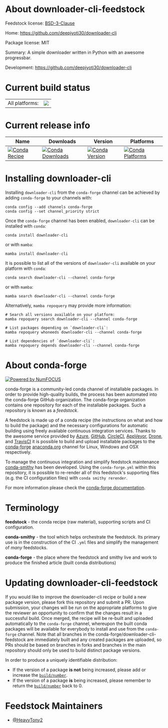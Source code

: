 About downloader-cli-feedstock
==============================

Feedstock license: [BSD-3-Clause](https://github.com/conda-forge/downloader-cli-feedstock/blob/main/LICENSE.txt)

Home: https://github.com/deepjyoti30/downloader-cli

Package license: MIT

Summary: A simple downloader written in Python with an awesome progressbar.

Development: https://github.com/deepjyoti30/downloader-cli

Current build status
====================


<table><tr><td>All platforms:</td>
    <td>
      <a href="https://dev.azure.com/conda-forge/feedstock-builds/_build/latest?definitionId=15022&branchName=main">
        <img src="https://dev.azure.com/conda-forge/feedstock-builds/_apis/build/status/downloader-cli-feedstock?branchName=main">
      </a>
    </td>
  </tr>
</table>

Current release info
====================

| Name | Downloads | Version | Platforms |
| --- | --- | --- | --- |
| [![Conda Recipe](https://img.shields.io/badge/recipe-downloader--cli-green.svg)](https://anaconda.org/conda-forge/downloader-cli) | [![Conda Downloads](https://img.shields.io/conda/dn/conda-forge/downloader-cli.svg)](https://anaconda.org/conda-forge/downloader-cli) | [![Conda Version](https://img.shields.io/conda/vn/conda-forge/downloader-cli.svg)](https://anaconda.org/conda-forge/downloader-cli) | [![Conda Platforms](https://img.shields.io/conda/pn/conda-forge/downloader-cli.svg)](https://anaconda.org/conda-forge/downloader-cli) |

Installing downloader-cli
=========================

Installing `downloader-cli` from the `conda-forge` channel can be achieved by adding `conda-forge` to your channels with:

```
conda config --add channels conda-forge
conda config --set channel_priority strict
```

Once the `conda-forge` channel has been enabled, `downloader-cli` can be installed with `conda`:

```
conda install downloader-cli
```

or with `mamba`:

```
mamba install downloader-cli
```

It is possible to list all of the versions of `downloader-cli` available on your platform with `conda`:

```
conda search downloader-cli --channel conda-forge
```

or with `mamba`:

```
mamba search downloader-cli --channel conda-forge
```

Alternatively, `mamba repoquery` may provide more information:

```
# Search all versions available on your platform:
mamba repoquery search downloader-cli --channel conda-forge

# List packages depending on `downloader-cli`:
mamba repoquery whoneeds downloader-cli --channel conda-forge

# List dependencies of `downloader-cli`:
mamba repoquery depends downloader-cli --channel conda-forge
```


About conda-forge
=================

[![Powered by
NumFOCUS](https://img.shields.io/badge/powered%20by-NumFOCUS-orange.svg?style=flat&colorA=E1523D&colorB=007D8A)](https://numfocus.org)

conda-forge is a community-led conda channel of installable packages.
In order to provide high-quality builds, the process has been automated into the
conda-forge GitHub organization. The conda-forge organization contains one repository
for each of the installable packages. Such a repository is known as a *feedstock*.

A feedstock is made up of a conda recipe (the instructions on what and how to build
the package) and the necessary configurations for automatic building using freely
available continuous integration services. Thanks to the awesome service provided by
[Azure](https://azure.microsoft.com/en-us/services/devops/), [GitHub](https://github.com/),
[CircleCI](https://circleci.com/), [AppVeyor](https://www.appveyor.com/),
[Drone](https://cloud.drone.io/welcome), and [TravisCI](https://travis-ci.com/)
it is possible to build and upload installable packages to the
[conda-forge](https://anaconda.org/conda-forge) [anaconda.org](https://anaconda.org/)
channel for Linux, Windows and OSX respectively.

To manage the continuous integration and simplify feedstock maintenance
[conda-smithy](https://github.com/conda-forge/conda-smithy) has been developed.
Using the ``conda-forge.yml`` within this repository, it is possible to re-render all of
this feedstock's supporting files (e.g. the CI configuration files) with ``conda smithy rerender``.

For more information please check the [conda-forge documentation](https://conda-forge.org/docs/).

Terminology
===========

**feedstock** - the conda recipe (raw material), supporting scripts and CI configuration.

**conda-smithy** - the tool which helps orchestrate the feedstock.
                   Its primary use is in the construction of the CI ``.yml`` files
                   and simplify the management of *many* feedstocks.

**conda-forge** - the place where the feedstock and smithy live and work to
                  produce the finished article (built conda distributions)


Updating downloader-cli-feedstock
=================================

If you would like to improve the downloader-cli recipe or build a new
package version, please fork this repository and submit a PR. Upon submission,
your changes will be run on the appropriate platforms to give the reviewer an
opportunity to confirm that the changes result in a successful build. Once
merged, the recipe will be re-built and uploaded automatically to the
`conda-forge` channel, whereupon the built conda packages will be available for
everybody to install and use from the `conda-forge` channel.
Note that all branches in the conda-forge/downloader-cli-feedstock are
immediately built and any created packages are uploaded, so PRs should be based
on branches in forks and branches in the main repository should only be used to
build distinct package versions.

In order to produce a uniquely identifiable distribution:
 * If the version of a package **is not** being increased, please add or increase
   the [``build/number``](https://docs.conda.io/projects/conda-build/en/latest/resources/define-metadata.html#build-number-and-string).
 * If the version of a package **is** being increased, please remember to return
   the [``build/number``](https://docs.conda.io/projects/conda-build/en/latest/resources/define-metadata.html#build-number-and-string)
   back to 0.

Feedstock Maintainers
=====================

* [@HeavyTony2](https://github.com/HeavyTony2/)

